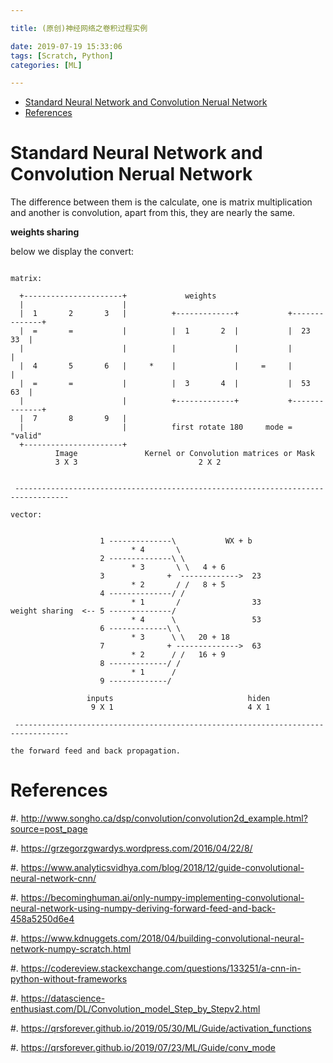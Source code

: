 ```yaml
---

title: (原创)神经网络之卷积过程实例

date: 2019-07-19 15:33:06
tags: [Scratch, Python]
categories: [ML]

---
```


<!-- vim-markdown-toc GFM -->

* [Standard Neural Network and Convolution Nerual Network](#standard-neural-network-and-convolution-nerual-network)
* [References](#references)

<!-- vim-markdown-toc -->

<!-- more -->

# Standard Neural Network and Convolution Nerual Network

The difference between them is the calculate, one is matrix multiplication and another is convolution,
apart from this, they are nearly the same.

**weights sharing**

below we display the convert:

```

matrix:

  +----------------------+             weights
  |                      |
  |  1       2       3   |          +-------------+           +--------------+
  |  =       =           |          |  1       2  |           |  23      33  |
  |                      |          |             |           |              |
  |  4       5       6   |     *    |             |     =     |              |
  |  =       =           |          |  3       4  |           |  53      63  |
  |                      |          +-------------+           +--------------+
  |  7       8       9   |
  |                      |          first rotate 180     mode = "valid"
  +----------------------+
          Image               Kernel or Convolution matrices or Mask
          3 X 3                           2 X 2


 ----------------------------------------------------------------------------------

vector:


                    1 --------------\           WX + b
                           * 4       \
                    2 --------------\ \
                           * 3       \ \   4 + 6
                    3              +  ------------->  23
                           * 2       / /   8 + 5
                    4 --------------/ /
                           * 1       /                33
weight sharing  <-- 5 --------------/
                           * 4      \                 53
                    6 -------------\ \
                           * 3      \ \   20 + 18
                    7              + -------------->  63
                           * 2      / /   16 + 9
                    8 -------------/ /
                           * 1      /
                    9 -------------/

                 inputs                              hiden
                  9 X 1                              4 X 1

 ----------------------------------------------------------------------------------

the forward feed and back propagation.

```




# References

#. http://www.songho.ca/dsp/convolution/convolution2d_example.html?source=post_page

#. https://grzegorzgwardys.wordpress.com/2016/04/22/8/

#. https://www.analyticsvidhya.com/blog/2018/12/guide-convolutional-neural-network-cnn/

#. https://becominghuman.ai/only-numpy-implementing-convolutional-neural-network-using-numpy-deriving-forward-feed-and-back-458a5250d6e4

#. https://www.kdnuggets.com/2018/04/building-convolutional-neural-network-numpy-scratch.html

#. https://codereview.stackexchange.com/questions/133251/a-cnn-in-python-without-frameworks

#. https://datascience-enthusiast.com/DL/Convolution_model_Step_by_Stepv2.html

#. https://qrsforever.github.io/2019/05/30/ML/Guide/activation_functions

#. https://qrsforever.github.io/2019/07/23/ML/Guide/conv_mode
